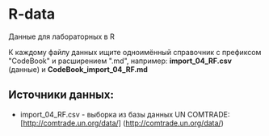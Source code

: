 # R-data
Данные для лабораторных в R

К каждому файлу данных ищите одноимённый справочник с префиксом "CodeBook" и расширением ".md", например: **import_04_RF.csv** (данные) и **CodeBook_import_04_RF.md** 

## Источники данных:
 * import_04_RF.csv - выборка из базы данных UN COMTRADE: [http://comtrade.un.org/data/] (http://comtrade.un.org/data/)
